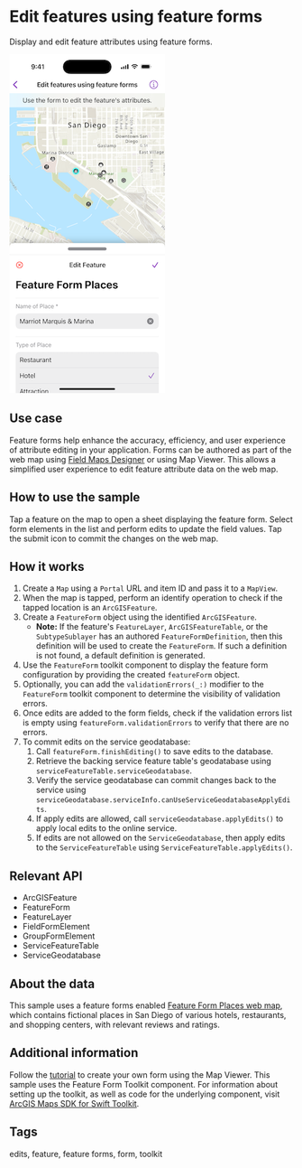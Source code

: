 # Edit features using feature forms

Display and edit feature attributes using feature forms.

![Screenshot of Edit features using feature forms sample](edit-features-using-feature-forms.png)

## Use case

Feature forms help enhance the accuracy, efficiency, and user experience of attribute editing in your application. Forms can be authored as part of the web map using [Field Maps Designer](https://www.arcgis.com/apps/fieldmaps/) or using Map Viewer. This allows a simplified user experience to edit feature attribute data on the web map.

## How to use the sample

Tap a feature on the map to open a sheet displaying the feature form. Select form elements in the list and perform edits to update the field values. Tap the submit icon to commit the changes on the web map.

## How it works

1. Create a `Map` using a `Portal` URL and item ID and pass it to a `MapView`.
2. When the map is tapped, perform an identify operation to check if the tapped location is an `ArcGISFeature`.
3. Create a `FeatureForm` object using the identified `ArcGISFeature`.
    * **Note:** If the feature's `FeatureLayer`, `ArcGISFeatureTable`, or the `SubtypeSublayer` has an authored `FeatureFormDefinition`, then this definition will be used to create the `FeatureForm`. If such a definition is not found, a default definition is generated.
4. Use the `FeatureForm` toolkit component to display the feature form configuration by providing the created `featureForm` object.
5. Optionally, you can add the  `validationErrors(_:)` modifier to the `FeatureForm` toolkit component to determine the visibility of validation errors.
6. Once edits are added to the form fields, check if the validation errors list is empty using `featureForm.validationErrors` to verify that there are no errors.
7. To commit edits on the service geodatabase:
    1. Call `featureForm.finishEditing()` to save edits to the database.
    2. Retrieve the backing service feature table's geodatabase using `serviceFeatureTable.serviceGeodatabase`.
    3. Verify the service geodatabase can commit changes back to the service using `serviceGeodatabase.serviceInfo.canUseServiceGeodatabaseApplyEdits`.
    4. If apply edits are allowed, call `serviceGeodatabase.applyEdits()` to apply local edits to the online service.
    5. If edits are not allowed on the `ServiceGeodatabase`, then apply edits to the `ServiceFeatureTable` using `ServiceFeatureTable.applyEdits()`.

## Relevant API

* ArcGISFeature
* FeatureForm
* FeatureLayer
* FieldFormElement
* GroupFormElement
* ServiceFeatureTable
* ServiceGeodatabase

## About the data

This sample uses a feature forms enabled [Feature Form Places web map](https://www.arcgis.com/home/item.html?id=516e4d6aeb4c495c87c41e11274c767f), which contains fictional places in San Diego of various hotels, restaurants, and shopping centers, with relevant reviews and ratings.

## Additional information

Follow the [tutorial](https://doc.arcgis.com/en/arcgis-online/create-maps/create-form-mv.htm) to create your own form using the Map Viewer. This sample uses the Feature Form Toolkit component. For information about setting up the toolkit, as well as code for the underlying component, visit [ArcGIS Maps SDK for Swift Toolkit](https://github.com/Esri/arcgis-maps-sdk-swift-toolkit).

## Tags

edits, feature, feature forms, form, toolkit
